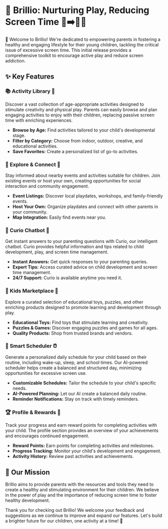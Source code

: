 # 👶 Brillio: Nurturing Play, Reducing Screen Time 📱➡️🤸‍♀️

👋 Welcome to Brillio! We're dedicated to empowering parents in fostering a healthy and engaging lifestyle for their young children, tackling the critical issue of excessive screen time. This initial release provides a comprehensive toolkit to encourage active play and reduce screen addiction.

## ✨ Key Features

### 📚 Activity Library 🎨

Discover a vast collection of age-appropriate activities designed to stimulate creativity and physical play. Parents can easily browse and plan engaging activities to enjoy with their children, replacing passive screen time with enriching experiences.

-   **Browse by Age:** Find activities tailored to your child's developmental stage.
-   **Filter by Category:** Choose from indoor, outdoor, creative, and educational activities.
-   **Save Favorites:** Create a personalized list of go-to activities.

### 📍 Explore & Connect 🤝

Stay informed about nearby events and activities suitable for children. Join existing events or host your own, creating opportunities for social interaction and community engagement.

-   **Event Listings:** Discover local playdates, workshops, and family-friendly events.
-   **Host Your Own:** Organize playdates and connect with other parents in your community.
-   **Map Integration:** Easily find events near you.

### 🤖 Curio Chatbot 💬

Get instant answers to your parenting questions with Curio, our intelligent chatbot. Curio provides helpful information and tips related to child development, play, and screen time management.

-   **Instant Answers:** Get quick responses to your parenting queries.
-   **Expert Tips:** Access curated advice on child development and screen time management.
-   **24/7 Support:** Curio is available anytime you need it.

### 🛒 Kids Marketplace 🧸

Explore a curated selection of educational toys, puzzles, and other enriching products designed to promote learning and development through play.

-   **Educational Toys:** Find toys that stimulate learning and creativity.
-   **Puzzles & Games:** Discover engaging puzzles and games for all ages.
-   **Quality Products:** Shop from trusted brands and vendors.

### 📅 Smart Scheduler ⏰

Generate a personalized daily schedule for your child based on their routine, including wake-up, sleep, and school times. Our AI-powered scheduler helps create a balanced and structured day, minimizing opportunities for excessive screen use.

-   **Customizable Schedules:** Tailor the schedule to your child's specific needs.
-   **AI-Powered Planning:** Let our AI create a balanced daily routine.
-   **Reminder Notifications:** Stay on track with timely reminders.

### 🏆 Profile & Rewards 🌟

Track your progress and earn reward points for completing activities with your child. The profile section provides an overview of your achievements and encourages continued engagement.

-   **Reward Points:** Earn points for completing activities and milestones.
-   **Progress Tracking:** Monitor your child's development and engagement.
-   **Activity History:** Review past activities and achievements.

## 🚀 Our Mission

Brillio aims to provide parents with the resources and tools they need to create a healthy and stimulating environment for their children. We believe in the power of play and the importance of reducing screen time to foster healthy development.

Thank you for checking out Brillio! We welcome your feedback and suggestions as we continue to improve and expand our features. Let's build a brighter future for our children, one activity at a time! 🌈
